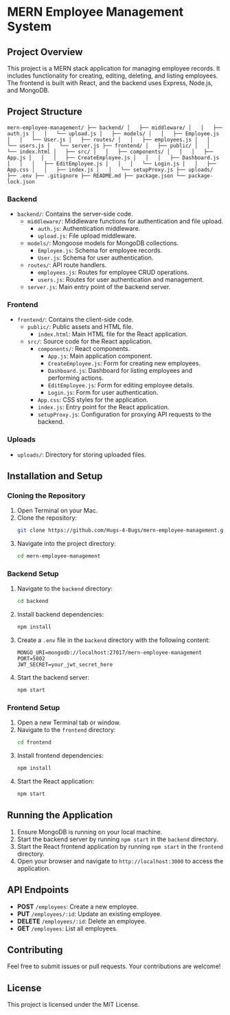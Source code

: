 

# MERN Employee Management System

## Project Overview

This project is a MERN stack application for managing employee records. It includes functionality for creating, editing, deleting, and listing employees. The frontend is built with React, and the backend uses Express, Node.js, and MongoDB.

## Project Structure


``
mern-employee-management/
├── backend/
│   ├── middleware/
│   │   ├── auth.js
│   │   └── upload.js
│   ├── models/
│   │   ├── Employee.js
│   │   └── User.js
│   ├── routes/
│   │   ├── employees.js
│   │   └── users.js
│   └── server.js
├── frontend/
│   ├── public/
│   │   └── index.html
│   ├── src/
│   │   ├── components/
│   │   │   ├── App.js
│   │   │   ├── CreateEmployee.js
│   │   │   ├── Dashboard.js
│   │   │   ├── EditEmployee.js
│   │   │   └── Login.js
│   │   ├── App.css
│   │   ├── index.js
│   │   └── setupProxy.js
├── uploads/
├── .env
├── .gitignore
├── README.md
├── package.json
└── package-lock.json
``

### Backend

- `backend/`: Contains the server-side code.
  - `middleware/`: Middleware functions for authentication and file upload.
    - `auth.js`: Authentication middleware.
    - `upload.js`: File upload middleware.
  - `models/`: Mongoose models for MongoDB collections.
    - `Employee.js`: Schema for employee records.
    - `User.js`: Schema for user authentication.
  - `routes/`: API route handlers.
    - `employees.js`: Routes for employee CRUD operations.
    - `users.js`: Routes for user authentication and management.
  - `server.js`: Main entry point of the backend server.

### Frontend

- `frontend/`: Contains the client-side code.
  - `public/`: Public assets and HTML file.
    - `index.html`: Main HTML file for the React application.
  - `src/`: Source code for the React application.
    - `components/`: React components.
      - `App.js`: Main application component.
      - `CreateEmployee.js`: Form for creating new employees.
      - `Dashboard.js`: Dashboard for listing employees and performing actions.
      - `EditEmployee.js`: Form for editing employee details.
      - `Login.js`: Form for user authentication.
    - `App.css`: CSS styles for the application.
    - `index.js`: Entry point for the React application.
    - `setupProxy.js`: Configuration for proxying API requests to the backend.

### Uploads

- `uploads/`: Directory for storing uploaded files.

## Installation and Setup

### Cloning the Repository

1. Open Terminal on your Mac.
2. Clone the repository:
   ```bash
   git clone https://github.com/Hugs-4-Bugs/mern-employee-management.git
   ```
3. Navigate into the project directory:
   ```bash
   cd mern-employee-management
   ```

### Backend Setup

1. Navigate to the `backend` directory:
   ```bash
   cd backend
   ```
2. Install backend dependencies:
   ```bash
   npm install
   ```
3. Create a `.env` file in the `backend` directory with the following content:
   ```env
   MONGO_URI=mongodb://localhost:27017/mern-employee-management
   PORT=5002
   JWT_SECRET=your_jwt_secret_here
   ```
4. Start the backend server:
   ```bash
   npm start
   ```

### Frontend Setup

1. Open a new Terminal tab or window.
2. Navigate to the `frontend` directory:
   ```bash
   cd frontend
   ```
3. Install frontend dependencies:
   ```bash
   npm install
   ```
4. Start the React application:
   ```bash
   npm start
   ```

## Running the Application

1. Ensure MongoDB is running on your local machine.
2. Start the backend server by running `npm start` in the `backend` directory.
3. Start the React frontend application by running `npm start` in the `frontend` directory.
4. Open your browser and navigate to `http://localhost:3000` to access the application.

## API Endpoints

- **POST** `/employees`: Create a new employee.
- **PUT** `/employees/:id`: Update an existing employee.
- **DELETE** `/employees/:id`: Delete an employee.
- **GET** `/employees`: List all employees.

## Contributing

Feel free to submit issues or pull requests. Your contributions are welcome!

## License

This project is licensed under the MIT License.

